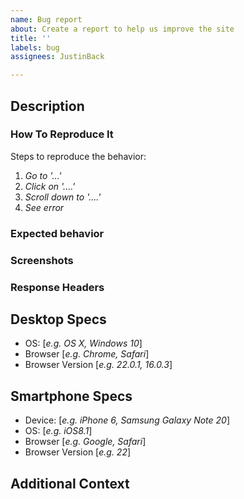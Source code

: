 ```yaml
---
name: Bug report
about: Create a report to help us improve the site
title: ''
labels: bug
assignees: JustinBack

---
```


## Description
<!---A clear and concise description of what the bug is.-->

### How To Reproduce It
Steps to reproduce the behavior:
1. _Go to '...'_
2. _Click on '....'_
3. _Scroll down to '....'_
4. _See error_

### Expected behavior
<!---A clear and concise description of what you expected to happen.-->

### Screenshots
<!---If applicable, or otherwise possible, add screenshots to help explain your problem.-->

### Response Headers
<!---If your bug report is related to a server error or unexpected behavior
make sure to add the HTTP response headers-->
<!---They should look like this:

HTTP/1.1 200 OK
Date: Wed, 20 Jan 2021 23:46:45 GMT
Server: Apache/2.4.38 (Debian)
Strict-Transport-Security: max-age=0
X-Cluster: atlas.fsn1-dc10.pcatserv.com
Expires: Thu, 19 Nov 1981 08:52:00 GMT
Cache-Control: no-store, no-cache, must-revalidate
Pragma: no-cache
X-CMS-CurrentPage: frontpage
X-CMS-Locale: en
X-CMS-Universe: 1
X-CMS-Universe-Human: UNIVERSE_PUBLIC
X-RateLimit-Amount: 9999
X-RateLimit-Exceeded: false
X-RateLimit-Limit: 10000
X-RateLimit-Interval: 1
X-RateLimit-Operations: 10000
X-RateLimit-Indicator: [redacted]
X-RateLimit-Benefit: office
X-CMS-CDN: https://cdn.tosdr.org
X-CMS-SHIELDS: https://shields.tosdr.org
X-CMS-API: https://api.tosdr.org
X-CMS-LogicTime: 0.078518867492676
Vary: Accept-Encoding
Content-Encoding: gzip
Content-Type: text/html; charset=UTF-8
Set-Cookie: crisp_language=en; expires=Fri, 19-Feb-2021 23:46:45 GMT; Max-Age=2592000; path=/
Keep-Alive: timeout=5, max=100
Connection: Keep-Alive
Transfer-Encoding: chunked

--> 

<!---Please fill the section that applies to you:-->
## Desktop Specs
 - OS: [_e.g. OS X, Windows 10_]
 - Browser [_e.g. Chrome, Safari_]
 - Browser Version [_e.g. 22.0.1, 16.0.3_]

## Smartphone Specs
 - Device: [_e.g. iPhone 6, Samsung Galaxy Note 20_]
 - OS: [_e.g. iOS8.1_]
 - Browser [_e.g. Google, Safari_]
 - Browser Version [_e.g. 22_]

## Additional Context
<!---Do you have any extra information? Feel free to include it here!-->

